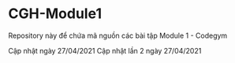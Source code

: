# CGH-Module1

Repository này để chứa mã nguồn các bài tập Module 1 - Codegym

Cập nhật ngày 27/04/2021
Cập nhật lần 2 ngày 27/04/2021